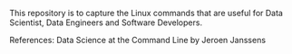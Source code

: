 This repository is to capture the Linux commands that are useful for Data Scientist, Data Engineers and Software Developers.

References:
Data Science at the Command Line by Jeroen Janssens